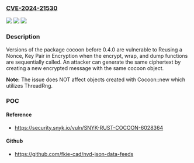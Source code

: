 ### [CVE-2024-21530](https://cve.mitre.org/cgi-bin/cvename.cgi?name=CVE-2024-21530)
![](https://img.shields.io/static/v1?label=Product&message=cocoon&color=blue)
![](https://img.shields.io/static/v1?label=Version&message=0%20&color=brightgreen)
![](https://img.shields.io/static/v1?label=Vulnerability&message=Reusing%20a%20Nonce%2C%20Key%20Pair%20in%20Encryption&color=brightgreen)

### Description

Versions of the package cocoon before 0.4.0 are vulnerable to Reusing a Nonce, Key Pair in Encryption when the encrypt, wrap, and dump functions are sequentially called. An attacker can generate the same ciphertext by creating a new encrypted message with the same cocoon object.**Note:**The issue does NOT affect objects created with Cocoon::new which utilizes ThreadRng.

### POC

#### Reference
- https://security.snyk.io/vuln/SNYK-RUST-COCOON-6028364

#### Github
- https://github.com/fkie-cad/nvd-json-data-feeds

